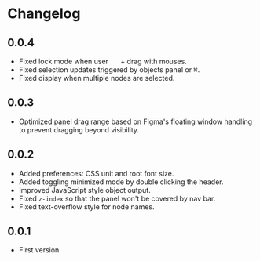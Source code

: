 # Changelog

## 0.0.4

- Fixed lock mode when user <kbd>  </kbd> + drag with mouses.
- Fixed selection updates triggered by objects panel or <kbd>⌘</kbd>.
- Fixed display when multiple nodes are selected.

## 0.0.3

- Optimized panel drag range based on Figma's floating window handling to prevent dragging beyond visibility.

## 0.0.2

- Added preferences: CSS unit and root font size.
- Added toggling minimized mode by double clicking the header.
- Improved JavaScript style object output.
- Fixed `z-index` so that the panel won't be covered by nav bar.
- Fixed text-overflow style for node names.

## 0.0.1

- First version.
